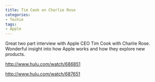 ```yaml
---
title: Tim Cook on Charlie Rose
categories:
- Techie
tags:
- Apple
---
```


Great two part interview with Apple CEO Tim Cook with Charlie Rose. Wonderful insight into how Apple works and how they explore new products.

http://www.hulu.com/watch/686851

http://www.hulu.com/watch/687651
